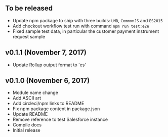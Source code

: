 ## To be released
- Update npm package to ship with three builds: `UMD`, `CommonJS` and `ES2015`
- Add checkout workflow test run with command `npm run test:e2e`
- Fixed sample test data, in particular the customer payment instrument request sample

## v0.1.1 (November 7, 2017)
- Update Rollup output format to 'es'

## v0.1.0 (November 6, 2017)
- Module name change
- Add ASCII art
- Add circleci/npm links to README
- Fix npm package content in package.json
- Update README
- Remove reference to test Salesforce instance
- Compile docs
- Initial release
